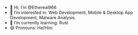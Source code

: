 - 👋 Hi, I’m @Ethereal966
- 👀 I’m interested in: Web Development, Mobile & Desktop App Development, Malware Analysis.
- 🌱 I’m currently learning: Rust
- 😄 Pronouns: He/Him

